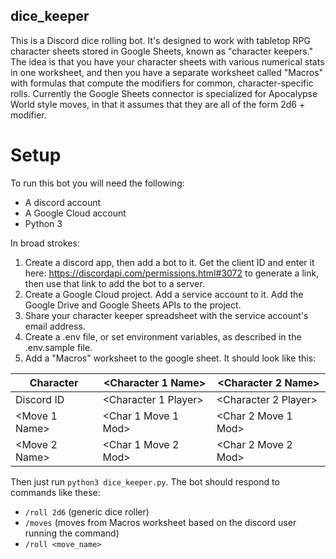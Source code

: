 dice_keeper
-----------

This is a Discord dice rolling bot. It's designed to work with tabletop RPG character sheets stored in Google Sheets, known as "character keepers." The idea is that you have your character sheets with various numerical stats in one worksheet, and then you have a separate worksheet called "Macros" with formulas that compute the modifiers for common, character-specific rolls. Currently the Google Sheets connector is specialized for Apocalypse World style moves, in that it assumes that they are all of the form 2d6 + modifier.

Setup
=====

To run this bot you will need the following:

* A discord account
* A Google Cloud account
* Python 3

In broad strokes:

1. Create a discord app, then add a bot to it. Get the client ID and enter it here: https://discordapi.com/permissions.html#3072 to generate a link, then use that link to add the bot to a server.
2. Create a Google Cloud project. Add a service account to it. Add the Google Drive and Google Sheets APIs to the project.
3. Share your character keeper spreadsheet with the service account's email address.
4. Create a .env file, or set environment variables, as described in the .env.sample file.
5. Add a "Macros" worksheet to the google sheet. It should look like this:

| Character | <Character 1 Name> | <Character 2 Name> |
|-|-|-|
| Discord ID | <Character 1 Player> | <Character 2 Player> |
| <Move 1 Name> | <Char 1 Move 1 Mod> | <Char 2 Move 1 Mod> |
| <Move 2 Name> | <Char 1 Move 2 Mod> | <Char 2 Move 2 Mod> |

Then just run `python3 dice_keeper.py`. The bot should respond to commands like these:

* `/roll 2d6` (generic dice roller)
* `/moves` (moves from Macros worksheet based on the discord user running the command)
* `/roll <move_name>`
